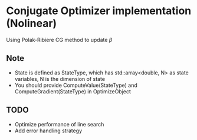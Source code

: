 # Conjugate Optimizer implementation (Nolinear)
Using Polak-Ribiere CG method to update $\beta$
## Note
* State is defined as StateType<N>, which has std::array<double, N> as state variables, N is the dimension of state
* You should provide ComputeValue(StateType) and ComputeGradient(StateType) in OptimizeObject

## TODO
* Optimize performance of line search
* Add error handling strategy
